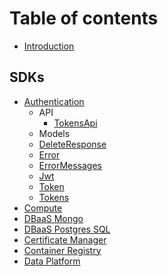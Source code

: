 # Table of contents

* [Introduction](README.md)

## SDKs

* [Authentication](./products/auth/docs/README.md)
  * API
    * [TokensApi](api/TokensApi.md)
  * Models
   * [DeleteResponse](models/DeleteResponse.md)
   * [Error](models/Error.md)
   * [ErrorMessages](models/ErrorMessages.md)
   * [Jwt](models/Jwt.md)
   * [Token](models/Token.md)
   * [Tokens](models/Tokens.md)
* [Compute](./products/compute/README.md)
* [DBaaS Mongo](./products/dbaas/mongo/README.md)
* [DBaaS Postgres SQL](./products/dbaas/psql/README.md)
* [Certificate Manager](./products/cert/README.md)
* [Container Registry](./products/containerregistry/README.md)
* [Data Platform](./products/dataplatform/README.md)
